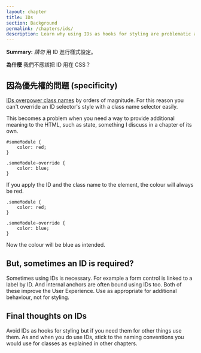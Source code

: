 ```yaml
---
layout: chapter
title: IDs
section: Background
permalink: /chapters/ids/
description: Learn why using IDs as hooks for styling are problematic and what you should do instead.
---
```


**Summary:** *請勿* 用 ID 進行樣式設定。

**為什麼** 我們不應該把 ID 用在 CSS？

## 因為優先權的問題 (specificity)

[IDs overpower class names](http://www.w3.org/TR/css3-selectors/#specificity) by orders of magnitude. For this reason you can't override an ID selector's style with a class name selector easily.

This becomes a problem when you need a way to provide additional meaning to the HTML, such as state, something I discuss in a chapter of its own.

	#someModule {
	    color: red;
	}

	.someModule-override {
	    color: blue;
	}

If you apply the ID and the class name to the element, the colour will always be red.

	.someModule {
	    color: red;
	}

	.someModule-override {
	    color: blue;
	}

Now the colour will be blue as intended.

## But, sometimes an ID is required?

Sometimes using IDs is necessary. For example a form control is linked to a label by ID. And internal anchors are often bound using IDs too. Both of these improve the User Experience. Use as appropriate for additional behaviour, not for styling.

## Final thoughts on IDs

Avoid IDs as hooks for styling but if you need them for other things use them. As and when you do use IDs, stick to the naming conventions you would use for classes as explained in other chapters.